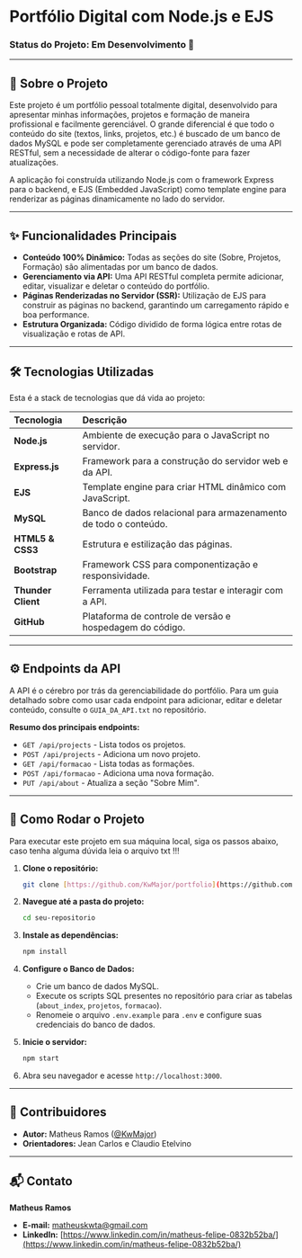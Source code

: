 # Portfólio Digital com Node.js e EJS


### Status do Projeto: Em Desenvolvimento 🚀

---

## 📖 Sobre o Projeto

Este projeto é um portfólio pessoal totalmente digital, desenvolvido para apresentar minhas informações, projetos e formação de maneira profissional e facilmente gerenciável. O grande diferencial é que todo o conteúdo do site (textos, links, projetos, etc.) é buscado de um banco de dados MySQL e pode ser completamente gerenciado através de uma API RESTful, sem a necessidade de alterar o código-fonte para fazer atualizações.

A aplicação foi construída utilizando Node.js com o framework Express para o backend, e EJS (Embedded JavaScript) como template engine para renderizar as páginas dinamicamente no lado do servidor.

---

## ✨ Funcionalidades Principais

* **Conteúdo 100% Dinâmico:** Todas as seções do site (Sobre, Projetos, Formação) são alimentadas por um banco de dados.
* **Gerenciamento via API:** Uma API RESTful completa permite adicionar, editar, visualizar e deletar o conteúdo do portfólio.
* **Páginas Renderizadas no Servidor (SSR):** Utilização de EJS para construir as páginas no backend, garantindo um carregamento rápido e boa performance.
* **Estrutura Organizada:** Código dividido de forma lógica entre rotas de visualização e rotas de API.

---

## 🛠️ Tecnologias Utilizadas

Esta é a stack de tecnologias que dá vida ao projeto:

| Tecnologia      | Descrição                                                    |
| :-------------- | :----------------------------------------------------------- |
| **Node.js** | Ambiente de execução para o JavaScript no servidor.          |
| **Express.js** | Framework para a construção do servidor web e da API.        |
| **EJS** | Template engine para criar HTML dinâmico com JavaScript.     |
| **MySQL** | Banco de dados relacional para armazenamento de todo o conteúdo. |
| **HTML5 & CSS3**| Estrutura e estilização das páginas.                         |
| **Bootstrap** | Framework CSS para componentização e responsividade.       |
| **Thunder Client**| Ferramenta utilizada para testar e interagir com a API.      |
| **GitHub** | Plataforma de controle de versão e hospedagem do código.     |

---

## ⚙️ Endpoints da API

A API é o cérebro por trás da gerenciabilidade do portfólio. Para um guia detalhado sobre como usar cada endpoint para adicionar, editar e deletar conteúdo, consulte o `GUIA_DA_API.txt` no repositório.

**Resumo dos principais endpoints:**

* `GET /api/projects` - Lista todos os projetos.
* `POST /api/projects` - Adiciona um novo projeto.
* `GET /api/formacao` - Lista todas as formações.
* `POST /api/formacao` - Adiciona uma nova formação.
* `PUT /api/about` - Atualiza a seção "Sobre Mim".

---

## 🚀 Como Rodar o Projeto

Para executar este projeto em sua máquina local, siga os passos abaixo, caso tenha alguma dúvida leia o arquivo txt !!!

1.  **Clone o repositório:**
    ```bash
    git clone [https://github.com/KwMajor/portfolio](https://github.com/KwMajor/portfolio)
    ```
2.  **Navegue até a pasta do projeto:**
    ```bash
    cd seu-repositorio
    ```
3.  **Instale as dependências:**
    ```bash
    npm install
    ```
4.  **Configure o Banco de Dados:**
    * Crie um banco de dados MySQL.
    * Execute os scripts SQL presentes no repositório para criar as tabelas (`about_index`, `projetos`, `formacao`).
    * Renomeie o arquivo `.env.example` para `.env` e configure suas credenciais do banco de dados.

5.  **Inicie o servidor:**
    ```bash
    npm start
    ```
6.  Abra seu navegador e acesse `http://localhost:3000`.

---

## 🤝 Contribuidores

* **Autor:** Matheus Ramos ([@KwMajor](https://github.com/KwMajor))
* **Orientadores:** Jean Carlos e Claudio Etelvino

---

## 📬 Contato

**Matheus Ramos**

* **E-mail:** matheuskwta@gmail.com
* **LinkedIn:** [https://www.linkedin.com/in/matheus-felipe-0832b52ba/](https://www.linkedin.com/in/matheus-felipe-0832b52ba/)

